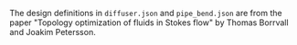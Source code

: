 The design definitions in `diffuser.json` and `pipe_bend.json` are from the paper "Topology optimization of fluids in Stokes flow" by Thomas Borrvall and Joakim Petersson.
